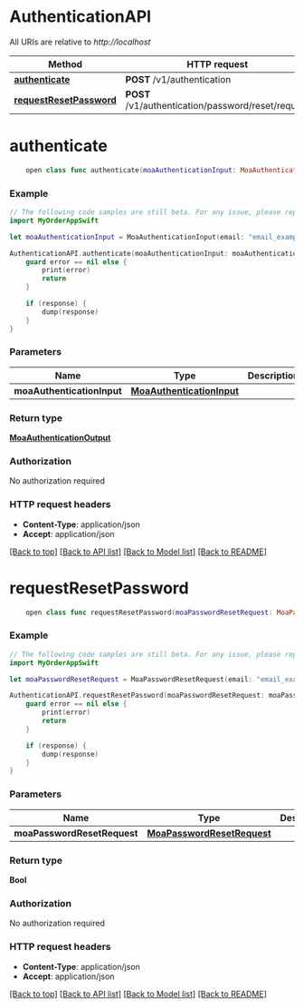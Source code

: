 # AuthenticationAPI

All URIs are relative to *http://localhost*

Method | HTTP request | Description
------------- | ------------- | -------------
[**authenticate**](AuthenticationAPI.md#authenticate) | **POST** /v1/authentication | 
[**requestResetPassword**](AuthenticationAPI.md#requestresetpassword) | **POST** /v1/authentication/password/reset/request | 


# **authenticate**
```swift
    open class func authenticate(moaAuthenticationInput: MoaAuthenticationInput, completion: @escaping (_ data: MoaAuthenticationOutput?, _ error: Error?) -> Void)
```



### Example 
```swift
// The following code samples are still beta. For any issue, please report via http://github.com/OpenAPITools/openapi-generator/issues/new
import MyOrderAppSwift

let moaAuthenticationInput = MoaAuthenticationInput(email: "email_example", password: "password_example", merchantMoaId: "merchantMoaId_example") // MoaAuthenticationInput | 

AuthenticationAPI.authenticate(moaAuthenticationInput: moaAuthenticationInput) { (response, error) in
    guard error == nil else {
        print(error)
        return
    }

    if (response) {
        dump(response)
    }
}
```

### Parameters

Name | Type | Description  | Notes
------------- | ------------- | ------------- | -------------
 **moaAuthenticationInput** | [**MoaAuthenticationInput**](MoaAuthenticationInput.md) |  | 

### Return type

[**MoaAuthenticationOutput**](MoaAuthenticationOutput.md)

### Authorization

No authorization required

### HTTP request headers

 - **Content-Type**: application/json
 - **Accept**: application/json

[[Back to top]](#) [[Back to API list]](../README.md#documentation-for-api-endpoints) [[Back to Model list]](../README.md#documentation-for-models) [[Back to README]](../README.md)

# **requestResetPassword**
```swift
    open class func requestResetPassword(moaPasswordResetRequest: MoaPasswordResetRequest, completion: @escaping (_ data: Bool?, _ error: Error?) -> Void)
```



### Example 
```swift
// The following code samples are still beta. For any issue, please report via http://github.com/OpenAPITools/openapi-generator/issues/new
import MyOrderAppSwift

let moaPasswordResetRequest = MoaPasswordResetRequest(email: "email_example", merchantMoaId: "merchantMoaId_example") // MoaPasswordResetRequest | 

AuthenticationAPI.requestResetPassword(moaPasswordResetRequest: moaPasswordResetRequest) { (response, error) in
    guard error == nil else {
        print(error)
        return
    }

    if (response) {
        dump(response)
    }
}
```

### Parameters

Name | Type | Description  | Notes
------------- | ------------- | ------------- | -------------
 **moaPasswordResetRequest** | [**MoaPasswordResetRequest**](MoaPasswordResetRequest.md) |  | 

### Return type

**Bool**

### Authorization

No authorization required

### HTTP request headers

 - **Content-Type**: application/json
 - **Accept**: application/json

[[Back to top]](#) [[Back to API list]](../README.md#documentation-for-api-endpoints) [[Back to Model list]](../README.md#documentation-for-models) [[Back to README]](../README.md)

